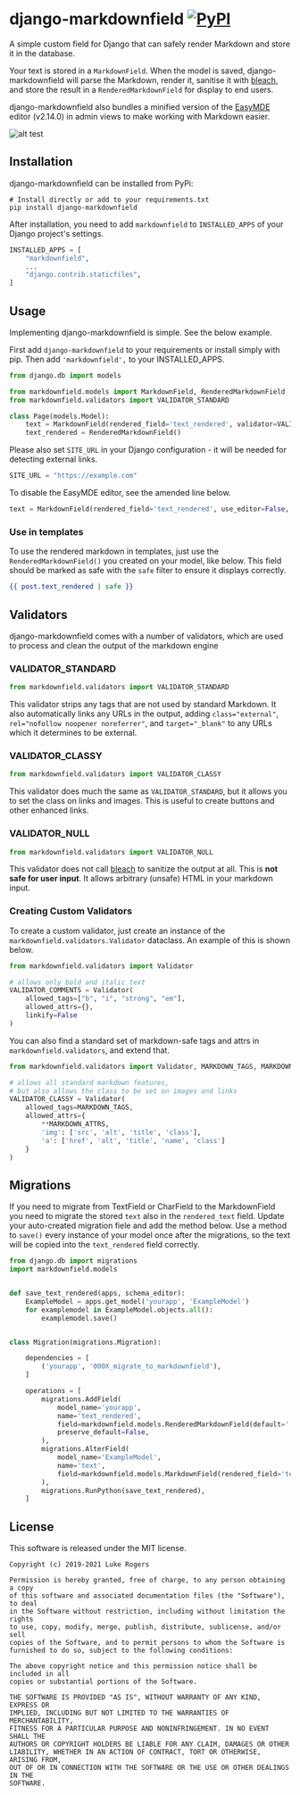 # django-markdownfield  [![PyPI](https://img.shields.io/pypi/v/django-markdownfield)](https://pypi.org/project/django-markdownfield/)
A simple custom field for Django that can safely render Markdown and store it in the database.

Your text is stored in a `MarkdownField`. When the model is saved, django-markdownfield will
parse the Markdown, render it, sanitise it with [bleach](https://github.com/mozilla/bleach), and store
the result in a `RenderedMarkdownField` for display to end users.

django-markdownfield also bundles a minified version of the [EasyMDE](https://github.com/Ionaru/easy-markdown-editor)
editor (v2.14.0) in admin views to make working with Markdown easier.

![alt test](https://raw.githubusercontent.com/dmptrluke/django-markdownfield/master/screenshots/editor.png)

## Installation

django-markdownfield can be installed from PyPi:

```console
# Install directly or add to your requirements.txt
pip install django-markdownfield
```

After installation, you need to add `markdownfield` to `INSTALLED_APPS` of your Django project's settings.

```python
INSTALLED_APPS = [
    "markdownfield",
    ...
    "django.contrib.staticfiles",
]
```

## Usage

Implementing django-markdownfield is simple. See the below example.

First add `django-markdownfield` to your requirements or install simply with pip.
Then add `'markdownfield',` to your INSTALLED_APPS.


```python
from django.db import models

from markdownfield.models import MarkdownField, RenderedMarkdownField
from markdownfield.validators import VALIDATOR_STANDARD

class Page(models.Model):
    text = MarkdownField(rendered_field='text_rendered', validator=VALIDATOR_STANDARD)
    text_rendered = RenderedMarkdownField()
```

Please also set `SITE_URL` in your Django configuration - it will be needed for detecting
external links.

```python
SITE_URL = "https://example.com"
```

To disable the EasyMDE editor, see the amended line below.

```python
text = MarkdownField(rendered_field='text_rendered', use_editor=False, use_admin_editor=True)
```

### Use in templates

To use the rendered markdown in templates, just use the `RenderedMarkdownField()` you created on
your model, like below. This field should be marked as safe with the `safe` filter to ensure it
displays correctly.

```djangotemplate
{{ post.text_rendered | safe }}
```

## Validators
django-markdownfield comes with a number of validators, which are used to process and clean
the output of the markdown engine

### VALIDATOR_STANDARD
```python
from markdownfield.validators import VALIDATOR_STANDARD
```
This validator strips any tags that are not used by standard Markdown. It also automatically links
any URLs in the output, adding `class="external"`, `rel="nofollow noopener noreferrer"`, and
`target="_blank"` to any URLs which it determines to be external.

### VALIDATOR_CLASSY
```python
from markdownfield.validators import VALIDATOR_CLASSY
```
This validator does much the same as `VALIDATOR_STANDARD`, but it allows you to set the class on
links and images. This is useful to create buttons and other enhanced links.

### VALIDATOR_NULL
```python
from markdownfield.validators import VALIDATOR_NULL
```
This validator does not call [bleach](https://github.com/mozilla/bleach) to sanitize the output at all.
This is **not safe for user input**.  It allows arbitrary (unsafe) HTML in your markdown input.


### Creating Custom Validators
To create a custom validator, just create an instance of  the `markdownfield.validators.Validator`
dataclass. An example of this is shown below.

```python
from markdownfield.validators import Validator

# allows only bold and italic text
VALIDATOR_COMMENTS = Validator(
    allowed_tags=["b", "i", "strong", "em"],
    allowed_attrs={},
    linkify=False
)
```

You can also find a standard set of markdown-safe tags and attrs in `markdownfield.validators`, and extend
that.

```python
from markdownfield.validators import Validator, MARKDOWN_TAGS, MARKDOWN_ATTRS

# allows all standard markdown features,
# but also allows the class to be set on images and links
VALIDATOR_CLASSY = Validator(
    allowed_tags=MARKDOWN_TAGS,
    allowed_attrs={
        **MARKDOWN_ATTRS,
        'img': ['src', 'alt', 'title', 'class'],
        'a': ['href', 'alt', 'title', 'name', 'class']
    }
)
```

## Migrations

If you need to migrate from TextField or CharField to the MarkdownField you need to migrate the stored `text` also in the `rendered_text` field.
Update your auto-created migration fiele and add the method below. 
Use a method to `save()` every instance of your model once after the migrations, so the text will be copied into the `text_rendered` field correctly.

```python
from django.db import migrations
import markdownfield.models


def save_text_rendered(apps, schema_editor):
    ExampleModel = apps.get_model('yourapp', 'ExampleModel')
    for examplemodel in ExampleModel.objects.all():
        examplemodel.save()


class Migration(migrations.Migration):

    dependencies = [
        ('yourapp', '000X_migrate_to_markdownfield'),
    ]

    operations = [
        migrations.AddField(
            model_name='yourapp',
            name='text_rendered',
            field=markdownfield.models.RenderedMarkdownField(default=''),
            preserve_default=False,
        ),
        migrations.AlterField(
            model_name='ExampleModel',
            name='text',
            field=markdownfield.models.MarkdownField(rendered_field='text_rendered'),
        ),
        migrations.RunPython(save_text_rendered),
    ]
```

## License

This software is released under the MIT license.
```
Copyright (c) 2019-2021 Luke Rogers

Permission is hereby granted, free of charge, to any person obtaining a copy
of this software and associated documentation files (the "Software"), to deal
in the Software without restriction, including without limitation the rights
to use, copy, modify, merge, publish, distribute, sublicense, and/or sell
copies of the Software, and to permit persons to whom the Software is
furnished to do so, subject to the following conditions:

The above copyright notice and this permission notice shall be included in all
copies or substantial portions of the Software.

THE SOFTWARE IS PROVIDED "AS IS", WITHOUT WARRANTY OF ANY KIND, EXPRESS OR
IMPLIED, INCLUDING BUT NOT LIMITED TO THE WARRANTIES OF MERCHANTABILITY,
FITNESS FOR A PARTICULAR PURPOSE AND NONINFRINGEMENT. IN NO EVENT SHALL THE
AUTHORS OR COPYRIGHT HOLDERS BE LIABLE FOR ANY CLAIM, DAMAGES OR OTHER
LIABILITY, WHETHER IN AN ACTION OF CONTRACT, TORT OR OTHERWISE, ARISING FROM,
OUT OF OR IN CONNECTION WITH THE SOFTWARE OR THE USE OR OTHER DEALINGS IN THE
SOFTWARE.
```
